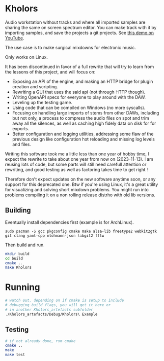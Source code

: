# Kholors
Audio workstation without tracks and where all
imported samples are sharing the same on screen spectrum editor.
You can make track with it by importing samples, and save the
projects a git projects. See [this demo on YouTube](https://www.youtube.com/watch?v=TeF4ExiSIbU).

The use case is to make surgical mixdowns for electronic music.

Only works on Linux.

It has been discontinued in favor of a full rewrite that will try to learn from the lessons
of this project, and will focus on:
- Exposing an API of the engine, and making an HTTP bridge for plugin creation and scripting.
- Rewriting a GUI that uses the said api (not through HTTP though).
- Writing OpenAPI specs for everyone to play around with the DAW.
- Leveling up the testing game.
- Using code that can be compiled on Windows (no more syscalls).
- Focusing on handling large imports of stems from other DAWs, including but not only, a process to compress the audio files on spot and trim away all the silences, as well as caching high fidely data on disk for for exports.
- Better configuration and logging utilities, addressing some flaw of the previous design like configuration hot reloading and missing log levels and files.

Writing this software took me a little less than one year of hobby time, I expect the rewrite
to take about one year from now on (2023-11-13). I am reusing lots of code, but some parts will still need carefull attention or rewriting, and good testing as well as factoring takes time to get right !

Therefore don't expect updates on the new software anytime soon, or any support for this deprecated one.
Btw if you're using Linux, it's a great utility for visualizing and solving short mixdown problems.
You might run into problems compiling it on a non rolling release distrho with old lib versions.


## Building
Eventually install dependencies first (example is for ArchLinux).
```
sudo pacman -S gcc pkgconfig cmake make alsa-lib freetype2 webkit2gtk git clang yaml-cpp nlohmann-json libgit2 fftw
```

Then build and run.

```bash
mkdir build
cd build
cmake ..
make Kholors
```
# Running
```bash
# watch out, depending on if cmake is setup to include
# debugging build flags, you will get it here or
# in another Kholors_artefacts subfolder
./Kholors_artefacts/Debug/Kholors\ Example
```

## Testing
```bash
# if not already done, run cmake
cmake ..
make
make test
```
